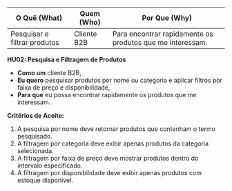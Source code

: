 | **O Quê (What)** | **Quem (Who)** | **Por Que (Why)** |
|---|---|---|
| Pesquisar e filtrar produtos | Cliente B2B | Para encontrar rapidamente os produtos que me interessam. |

**HU02: Pesquisa e Filtragem de Produtos**

*   **Como um** cliente B2B,
*   **Eu quero** pesquisar produtos por nome ou categoria e aplicar filtros por faixa de preço e disponibilidade,
*   **Para que** eu possa encontrar rapidamente os produtos que me interessam.

**Critérios de Aceite:**

1.  A pesquisa por nome deve retornar produtos que contenham o termo pesquisado.
2.  A filtragem por categoria deve exibir apenas produtos da categoria selecionada.
3.  A filtragem por faixa de preço deve mostrar produtos dentro do intervalo especificado.
4.  A filtragem por disponibilidade deve exibir apenas produtos com estoque disponível.



